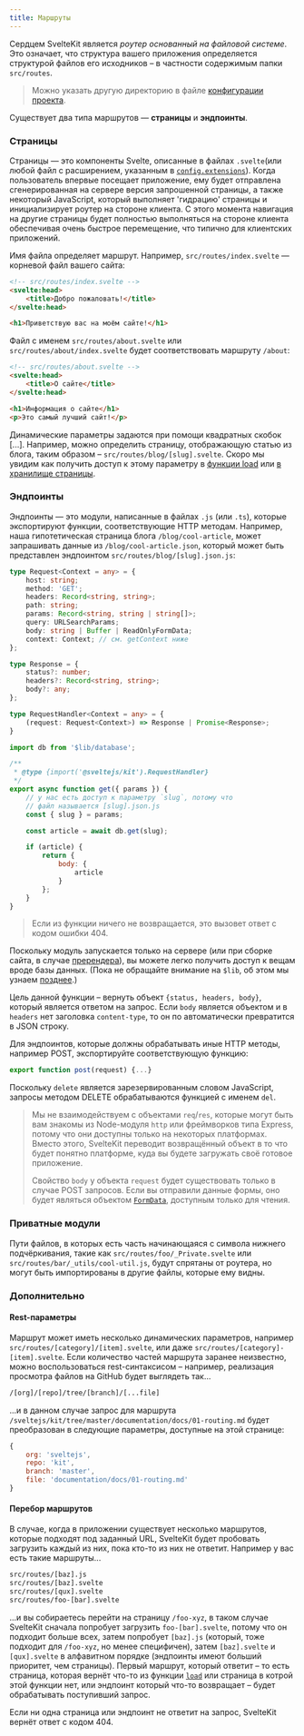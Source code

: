 ```yaml
---
title: Маршруты
---
```


Сердцем SvelteKit является _роутер основанный на файловой системе_. Это означает, что структура вашего приложения определяется структурой файлов его исходников – в частности содержимым папки `src/routes`.

> Можно указать другую директорию в файле [конфигурации проекта](#конфигурация).

Существует два типа маршрутов — **страницы** и **эндпоинты**.

### Страницы

Страницы — это компоненты Svelte, описанные в файлах `.svelte`(или любой файл с расширением, указанным в [`config.extensions`](#конфигурация)). Когда пользователь впервые посещает приложение, ему будет отправлена сгенерированная на сервере версия запрошенной страницы, а также некоторый JavaScript, который выполняет 'гидрацию' страницы и инициализирует роутер на стороне клиента. С этого момента навигация на другие страницы будет полностью выполняться на стороне клиента обеспечивая очень быстрое перемещение, что типично для клиентских приложений.

Имя файла определяет маршрут. Например, `src/routes/index.svelte` — корневой файл вашего сайта:


```html
<!-- src/routes/index.svelte -->
<svelte:head>
	<title>Добро пожаловать!</title>
</svelte:head>

<h1>Приветствую вас на моём сайте!</h1>
```

Файл с именем `src/routes/about.svelte` или `src/routes/about/index.svelte` будет соответствовать маршруту `/about`:

```html
<!-- src/routes/about.svelte -->
<svelte:head>
	<title>О сайте</title>
</svelte:head>

<h1>Информация о сайте</h1>
<p>Это самый лучший сайт!</p>
```

Динамические параметры задаются при помощи квадратных скобок [...]. Например, можно определить страницу, отображающую статью из блога, таким образом – `src/routes/blog/[slug].svelte`. Скоро мы увидим как получить доступ к этому параметру в 
[функции load](#загрузка-данных) или [в хранилище страницы](#модули-app-stores). 

### Эндпоинты

Эндпоинты — это модули, написанные в файлах `.js` (или `.ts`), которые экспортируют функции, соответствующие HTTP методам. Например, наша гипотетическая страница блога `/blog/cool-article`, может запрашивать данные из `/blog/cool-article.json`, который может быть представлен эндпоинтом `src/routes/blog/[slug].json.js`:

```ts
type Request<Context = any> = {
	host: string;
	method: 'GET';
	headers: Record<string, string>;
	path: string;
	params: Record<string, string | string[]>;
	query: URLSearchParams;
	body: string | Buffer | ReadOnlyFormData;
	context: Context; // см. getContext ниже
};

type Response = {
	status?: number;
	headers?: Record<string, string>;
	body?: any;
};

type RequestHandler<Context = any> = {
	(request: Request<Context>) => Response | Promise<Response>;
}
```

```js
import db from '$lib/database';

/**
 * @type {import('@sveltejs/kit').RequestHandler}
 */
export async function get({ params }) {
	// у нас есть доступ к параметру `slug`, потому что
	// файл называется [slug].json.js
	const { slug } = params;

	const article = await db.get(slug);

	if (article) {
		return {
			body: {
				article
			}
		};
	} 
}
```
> Если из функции ничего не возвращается, это вызовет ответ с кодом ошибки 404.

Поскольку модуль запускается только на сервере (или при сборке сайта, в случае [пререндера](#пререндер)), вы можете легко получить доступ к вещам вроде базы данных. (Пока не обращайте внимание на `$lib`, об этом мы узнаем [позднее](#модули-lib).)

Цель данной функции – вернуть объект `{status, headers, body}`, который является ответом на запрос. Если `body` является объектом и в `headers` нет заголовка `content-type`, то он по автоматически превратится в JSON строку.

Для эндпоинтов, которые должны обрабатывать иные HTTP методы, например POST, экспортируйте соответствующую функцию:

```js
export function post(request) {...}
```

Поскольку `delete` является зарезервированным словом JavaScript, запросы методом DELETE обрабатываются функцией с именем `del`.

> Мы не взаимодействуем с объектами `req`/`res`, которые могут быть вам знакомы из Node-модуля `http` или фреймворков типа Express, потому что они доступны только на некоторых платформах. Вместо этого, SvelteKit переводит возвращённый объект в то что будет понятно платформе, куда вы будете загружать своё готовое приложение. 
>
> Свойство `body` у объекта `request` будет существовать только в случае POST запросов. Если вы отправили данные формы, оно будет являться объектом [`FormData`](https://developer.mozilla.org/en-US/docs/Web/API/FormData), доступным только для чтения.

### Приватные модули 

Пути файлов, в которых есть часть начинающаяся с символа нижнего подчёркивания, такие как `src/routes/foo/_Private.svelte` или `src/routes/bar/_utils/cool-util.js`, будут спрятаны от роутера, но могут быть импортированы в другие файлы, которые ему видны.


### Дополнительно

#### Rest-параметры

Маршрут может иметь несколько динамических параметров, например `src/routes/[category]/[item].svelte`, или даже `src/routes/[category]-[item].svelte`. Если количество частей маршрута заранее неизвестно, можно воспользоваться rest-синтаксисом – например, реализация просмотра файлов на GitHub будет выглядеть так...

```bash
/[org]/[repo]/tree/[branch]/[...file]
```

...и в данном случае запрос для маршрута `/sveltejs/kit/tree/master/documentation/docs/01-routing.md` будет преобразован в следующие параметры, доступные на этой странице:

```js
{
	org: 'sveltejs',
	repo: 'kit',
	branch: 'master',
	file: 'documentation/docs/01-routing.md'
}
```
#### Перебор маршрутов

В случае, когда в приложении существует несколько маршрутов, которые подходят под заданный URL, SvelteKit будет пробовать загрузить каждый из них, пока кто-то из них не ответит. Например у вас есть такие маршруты... 

```bash
src/routes/[baz].js
src/routes/[baz].svelte
src/routes/[qux].svelte
src/routes/foo-[bar].svelte
```
...и вы собираетесь перейти на страницу `/foo-xyz`, в таком случае SvelteKit сначала попробует загрузить `foo-[bar].svelte`, потому что он подходит больше всех, затем попробует `[baz].js` (который, тоже подходит для `/foo-xyz`, но менее специфичен), затем `[baz].svelte` и `[qux].svelte` в алфавитном порядке (эндпоинты имеют больший приоритет, чем страницы). Первый маршрут, который ответит – то есть страница, которая вернёт что-то из функции [`load`](#загрузка-данных) или страница в котрой этой функции нет, или эндпоинт который что-то возвращает – будет обрабатывать поступивший запрос.

Если ни одна страница или эндпоинт не ответит на запрос, SvelteKit вернёт ответ с кодом 404.